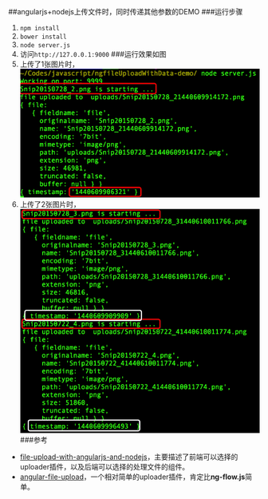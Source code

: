 ##angularjs+nodejs上传文件时，同时传递其他参数的DEMO
###运行步骤
 1. `npm install`
 2. `bower install`
 3. `node server.js` 
 4. 访问`http://127.0.0.1:9000`
###运行效果如图
 1. 上传了1张图片时，![服务端获取图片信息和参数的截图1](./1.png)
 2. 上传了2张图片时，![服务端获取图片信息和参数的截图2](./2.png)
###参考
 - [file-upload-with-angularjs-and-nodejs](https://vcfvct.wordpress.com/2015/02/21/file-upload-with-angularjs-and-nodejs/)，主要描述了前端可以选择的uploader插件，以及后端可以选择的处理文件的组件。
 - [angular-file-upload](https://github.com/zhangw/angular-file-upload)，一个相对简单的uploader插件，肯定比**ng-flow.js**简单。
